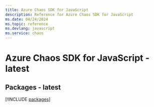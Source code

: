 ```yaml
---
title: Azure Chaos SDK for JavaScript
description: Reference for Azure Chaos SDK for JavaScript
ms.date: 04/24/2024
ms.topic: reference
ms.devlang: javascript
ms.service: chaos
---
```

# Azure Chaos SDK for JavaScript - latest
## Packages - latest
[!INCLUDE [packages](chaos-index.md)]
